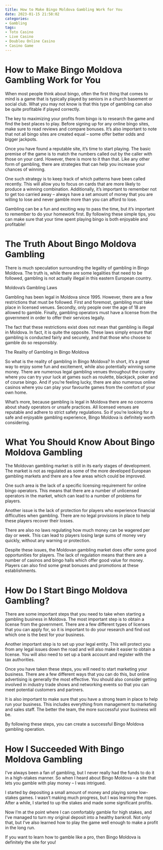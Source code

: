 ```yaml
---
title: How to Make Bingo Moldova Gambling Work for You
date: 2023-01-15 21:58:02
categories:
- Gambling
tags:
- Toto Casino
- Live Casino
- Doubleu Online Casino
- Casino Game
---
```



#  How to Make Bingo Moldova Gambling Work for You

When most people think about bingo, often the first thing that comes to mind is a game that is typically played by seniors in a church basement or social club. What you may not know is that this type of gambling can also be quite profitable if played correctly.

The key to maximizing your profits from bingo is to research the game and find the best places to play. Before signing up for any online bingo sites, make sure to read reviews and compare bonuses. It’s also important to note that not all bingo sites are created equal – some offer better odds and bigger jackpots.

Once you have found a reputable site, it’s time to start playing. The basic premise of the game is to match the numbers called out by the caller with those on your card. However, there is more to it than that. Like any other form of gambling, there are strategies that can help you increase your chances of winning.

One such strategy is to keep track of which patterns have been called recently. This will allow you to focus on cards that are more likely to produce a winning combination. Additionally, it’s important to remember not to get too carried away – always have a set amount of money that you are willing to lose and never gamble more than you can afford to lose.

Gambling can be a fun and exciting way to pass the time, but it’s important to remember to do your homework first. By following these simple tips, you can make sure that your time spent playing bingo is both enjoyable and profitable!

#  The Truth About Bingo Moldova Gambling

There is much speculation surrounding the legality of gambling in Bingo Moldova. The truth is, while there are some legalities that need to be followed, gambling is not actually illegal in this eastern European country.

Moldova’s Gambling Laws

Gambling has been legal in Moldova since 1995. However, there are a few restrictions that must be followed. First and foremost, gambling must take place in licensed venues. Secondly, only people over the age of 18 are allowed to gamble. Finally, gambling operators must have a license from the government in order to offer their services legally.

The fact that these restrictions exist does not mean that gambling is illegal in Moldova. In fact, it is quite the opposite. These laws simply ensure that gambling is conducted fairly and securely, and that those who choose to gamble do so responsibly.

The Reality of Gambling in Bingo Moldova

So what is the reality of gambling in Bingo Moldova? In short, it’s a great way to enjoy some fun and excitement, while also potentially winning some money. There are numerous legal gambling venues throughout the country where you can try your luck at games such as roulette, blackjack, poker and of course bingo. And if you’re feeling lucky, there are also numerous online casinos where you can play your favourite games from the comfort of your own home.

What’s more, because gambling is legal in Moldova there are no concerns about shady operators or unsafe practices. All licensed venues are reputable and adhere to strict safety regulations. So if you’re looking for a safe and enjoyable gambling experience, Bingo Moldova is definitely worth considering.

#  What You Should Know About Bingo Moldova Gambling

The Moldovan gambling market is still in its early stages of development. The market is not as regulated as some of the more developed European gambling markets and there are a few areas which could be improved.

One such area is the lack of a specific licensing requirement for online bingo operators. This means that there are a number of unlicensed operators in the market, which can lead to a number of problems for players.

Another issue is the lack of protection for players who experience financial difficulties when gambling. There are no legal provisions in place to help these players recover their losses.

There are also no laws regulating how much money can be wagered per day or week. This can lead to players losing large sums of money very quickly, without any warning or protection.

Despite these issues, the Moldovan gambling market does offer some good opportunities for players. The lack of regulation means that there are a number of casinos and bingo halls which offer good value for money. Players can also find some great bonuses and promotions at these establishments.

#  How Do I Start Bingo Moldova Gambling?

There are some important steps that you need to take when starting a gambling business in Moldova. The most important step is to obtain a license from the government. There are a few different types of licenses that you can apply for, so it is important to do your research and find out which one is the best for your business.

Another important step is to set up your legal entity. This will protect you from any legal issues down the road and will also make it easier to obtain a license. You will also need to set up a bank account and register with the tax authorities.

Once you have taken these steps, you will need to start marketing your business. There are a few different ways that you can do this, but online advertising is generally the most effective. You should also consider getting involved in industry trade shows and networking events so that you can meet potential customers and partners.

It is also important to make sure that you have a strong team in place to help run your business. This includes everything from management to marketing and sales staff. The better the team, the more successful your business will be.

By following these steps, you can create a successful Bingo Moldova gambling operation.

#  How I Succeeded With Bingo Moldova Gambling

I’ve always been a fan of gambling, but I never really had the funds to do it in a high-stakes manner. So when I heard about Bingo Moldova – a site that lets you gamble with play money – I was intrigued.

I started by depositing a small amount of money and playing some low-stakes games. I wasn’t making much progress, but I was learning the ropes. After a while, I started to up the stakes and made some significant profits.

Now I’m at the point where I can comfortably gamble for high stakes, and I’ve managed to turn my original deposit into a healthy bankroll. Not only that, but I’ve also learned how to play the game well enough to make a profit in the long run.

If you want to learn how to gamble like a pro, then Bingo Moldova is definitely the site for you!
